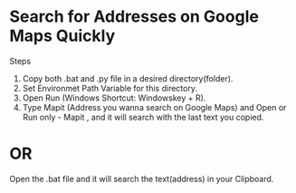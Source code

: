 # Search for Addresses on Google Maps Quickly

Steps
1. Copy both .bat and .py file in a desired directory(folder).
2. Set Environmet Path Variable for this directory.
3. Open Run (Windows Shortcut: Windowskey + R).
4. Type Mapit (Address you wanna search on Google Maps) and Open 
   or Run only - Mapit , and it will search with the last text you copied.

# OR 

 Open the .bat file and it will search the text(address) in your Clipboard. 
